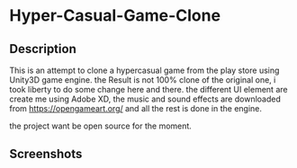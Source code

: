 # Hyper-Casual-Game-Clone

## Description
This is an attempt to clone a hypercasual game from the play store using Unity3D game engine. the Result is not 100% clone of the original one, i took liberty to do some change here and there.
the different UI element are create me using Adobe XD, the music and sound effects are downloaded from https://opengameart.org/ and all the rest is done in the engine.

the project want be open source for the moment.

## Screenshots
